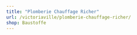 ```yaml
---
title: "Plomberie Chauffage Richer"
url: /victoriaville/plomberie-chauffage-richer/
shop: Baustoffe
---
```

